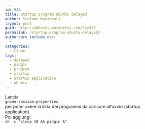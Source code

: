```yaml
---
id: 928
title: Startup program ubuntu delayed
author: Stefano Marzorati
layout: post
guid: http://ubbunti.wordpress.com/?p=928
permalink: /startup-program-ubuntu-delayed/
authorsure_include_css:
  - 
categories:
  - Linux
tags:
  - delayed
  - pidgin
  - program
  - startup
  - startup application
  - ubuntu
---
```

Lancia  
`gnome-session-properties`  
per poter avere la lista dei programmi da caricare all&#8217;avvio (startup application)  
Poi aggiungi:  
`sh -c "sleep 10 && pidgin &"`